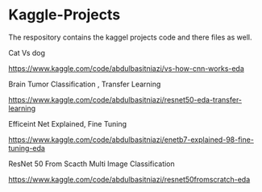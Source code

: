 # Kaggle-Projects
The respository contains the kaggel projects code and there files as well.

Cat Vs dog 

https://www.kaggle.com/code/abdulbasitniazi/vs-how-cnn-works-eda

Brain Tumor Classification , Transfer Learning

https://www.kaggle.com/code/abdulbasitniazi/resnet50-eda-transfer-learning

Efficeint Net  Explained, Fine Tuning 

https://www.kaggle.com/code/abdulbasitniazi/enetb7-explained-98-fine-tuning-eda

ResNet 50 From Scacth Multi Image Classification

https://www.kaggle.com/code/abdulbasitniazi/resnet50fromscratch-eda


